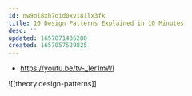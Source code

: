 ```yaml
---
id: nw9oi8xh7oid0xvi81lx3fk
title: 10 Design Patterns Explained in 10 Minutes
desc: ''
updated: 1657071436280
created: 1657057529825
---
```


- <https://youtu.be/tv-_1er1mWI>

![[theory.design-patterns]] 